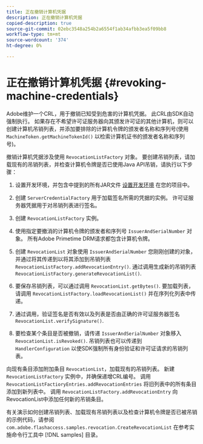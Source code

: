 ```yaml
---
title: 正在撤销计算机凭据
description: 正在撤销计算机凭据
copied-description: true
source-git-commit: 02ebc3548a254b2a6554f1ab34afbb3ea5f09bb8
workflow-type: tm+mt
source-wordcount: '374'
ht-degree: 0%

---
```


# 正在撤销计算机凭据 {#revoking-machine-credentials}

Adobe维护一个CRL，用于撤销已知受到危害的计算机凭据。 此CRL由SDK自动强制执行。 如果存在不希望许可证服务器向其颁发许可证的其他计算机，则可以创建计算机吊销列表，并添加要排除的计算机令牌的颁发者名称和序列号(使用 `MachineToken.getMachineTokenId()` 以检索计算机证书的颁发者名称和序列号)。

撤销计算机凭据涉及使用 `RevocationListFactory` 对象。 要创建吊销列表，请加载现有的吊销列表，并检查计算机令牌是否已使用Java API吊销，请执行以下步骤：

1. 设置开发环境，并包含中提到的所有JAR文件 [设置开发环境](../../protecting-content/setting-up-the-sdk/setup-dev-env.md) 在您的项目中。
1. 创建 `ServerCredentialFactory` 用于加载签名所需的凭据的实例。 许可证服务器凭据用于对吊销列表进行签名。
1. 创建 `RevocationListFactory` 实例。
1. 使用指定要撤消的计算机令牌的颁发者和序列号 `IssuerAndSerialNumber` 对象。 所有Adobe Primetime DRM请求都包含计算机令牌。
1. 创建 `RevocationList` 对象使用 `IssuerAndSerialNumber` 您刚刚创建的对象，并通过将其传递到以将其添加到吊销列表 `RevocationListFactory.addRevocationEntry()`. 通过调用生成新的吊销列表 `RevocationListFactory.generateRevocationList()`.

1. 要保存吊销列表，可以通过调用 `RevocationList.getBytes()`. 要加载列表，请调用 `RevocationListFactory.loadRevocationList()` 并在序列化列表中传递。

1. 通过调用，验证签名是否有效以及列表是否由正确的许可证服务器签名 `RevocationList.verifySignature()`.
1. 要检查某个条目是否被撤销，请传递 `IssuerAndSerialNumber` 对象移入 `RevocationList.isRevoked()`. 吊销列表也可以传递到 `HandlerConfiguration` 以使SDK强制所有身份验证和许可证请求的吊销列表。

向现有条目添加附加条目 `RevocationList`，加载现有的吊销列表。 新建 `RevocationListFactory` 实例中，并确保递增CRL编号。 调用 `RevocationListFactioryEntries.addRevocationEntries` 将旧列表中的所有条目添加到新列表中。 调用 `RevocationListFactory.addRevocationEntry` 向RevocationList中添加任何新的吊销条目。

有关演示如何创建吊销列表、加载现有吊销列表以及检查计算机令牌是否已被吊销的示例代码，请参阅 `com.adobe.flashaccess.samples.revocation.CreateRevocationList` 在参考实施命令行工具中 [!DNL samples] 目录。
